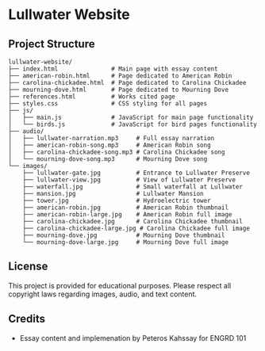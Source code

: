 # Lullwater Website

## Project Structure

```
lullwater-website/
├── index.html               # Main page with essay content
├── american-robin.html      # Page dedicated to American Robin
├── carolina-chickadee.html  # Page dedicated to Carolina Chickadee
├── mourning-dove.html       # Page dedicated to Mourning Dove
├── references.html          # Works cited page
├── styles.css               # CSS styling for all pages
├── js/
│   ├── main.js              # JavaScript for main page functionality
│   └── birds.js             # JavaScript for bird pages functionality
├── audio/
│   ├── lullwater-narration.mp3     # Full essay narration
│   ├── american-robin-song.mp3     # American Robin song
│   ├── carolina-chickadee-song.mp3 # Carolina Chickadee song
│   └── mourning-dove-song.mp3      # Mourning Dove song
└── images/
    ├── lullwater-gate.jpg          # Entrance to Lullwater Preserve
    ├── lullwater-view.jpg          # View of Lullwater Preserve
    ├── waterfall.jpg               # Small waterfall at Lullwater
    ├── mansion.jpg                 # Lullwater Mansion
    ├── tower.jpg                   # Hydroelectric tower
    ├── american-robin.jpg          # American Robin thumbnail
    ├── american-robin-large.jpg    # American Robin full image
    ├── carolina-chickadee.jpg      # Carolina Chickadee thumbnail
    ├── carolina-chickadee-large.jpg # Carolina Chickadee full image
    ├── mourning-dove.jpg           # Mourning Dove thumbnail
    └── mourning-dove-large.jpg     # Mourning Dove full image
```

## License

This project is provided for educational purposes. Please respect all copyright laws regarding images, audio, and text content. 

## Credits

- Essay content and implemenation by Peteros Kahssay for ENGRD 101 
